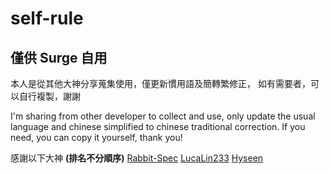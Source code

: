 # self-rule
## 僅供 Surge 自用
本人是從其他大神分享蒐集使用，僅更新慣用語及簡轉繁修正，
如有需要者，可以自行複製，謝謝

I'm sharing from other developer to collect and use, only update the usual language and chinese simplified to chinese traditional correction.
If you need, you can copy it yourself, thank you!

感謝以下大神 **(排名不分順序)**
[Rabbit-Spec](https://github.com/Rabbit-Spec)
[LucaLin233](https://github.com/LucaLin233)
[Hyseen](https://github.com/Hyseen)
